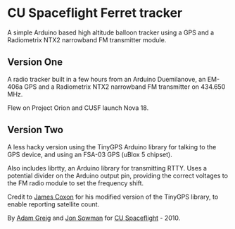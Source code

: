 # CU Spaceflight Ferret tracker  

A simple Arduino based high altitude balloon tracker using a GPS and a Radiometrix NTX2 narrowband FM transmitter module.  

## Version One

A radio tracker built in a few hours from an Arduino Duemilanove, an EM-406a GPS and a Radiometrix NTX2 narrowband FM transmitter on 434.650 MHz.  

Flew on Project Orion and CUSF launch Nova 18.  

## Version Two

A less hacky version using the TinyGPS Arduino library for talking to the GPS device, and using an FSA-03 GPS (uBlox 5 chipset).  

Also includes librtty, an Arduino library for transmitting RTTY. Uses a potential divider on the Arduino output pin, providing the correct voltages to the FM radio module to set the frequency shift.  

Credit to [James Coxon](http://github.com/jamescoxon) for his modified version of the TinyGPS library, to enable reporting satellite count.  

By [Adam Greig](http://github.com/randomskk) and [Jon Sowman](http://github.com/jonsowman) for [CU Spaceflight](http://www.cuspaceflight.co.uk) - 2010.  
